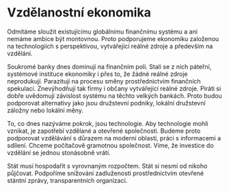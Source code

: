 Vzdělanostní ekonomika
======================

Odmítáme sloužit existujícímu globálnímu finančnímu systému a ani nemáme ambice být montovnou.
Proto podporujeme ekonomiku založenou na technologiích s perspektivou, vytvářející reálné zdroje a především na vzdělání.   

Soukromé banky dnes dominují na finančním poli.
Stali se z nich páteřní, systémové instituce ekonomiky i přes to, že žádné reálné zdroje neprodukují.
Parazitují na procesu směny prostřednictvím finančních spekulací.
Znevýhodňují tak firmy i občany vytvářející reálné zdroje.
Piráti si dobře uvědomují závislost systému na těchto velkých bankách.
Proto budou podporovat alternativy jako jsou družstevní podniky, lokální družstevní záložny nebo lokální měny.

To, co dnes nazýváme pokrok, jsou technologie.
Aby technologie mohli vznikat, je zapotřebí vzdělané a otevřené společnosti. 
Budeme proto podporovat vzdělávání s důrazem na moderní oblasti, práci s informacemi a sdílení.
Chceme počítačově gramotnou společnost.
Víme, že investice do vzdělání se jednou stonásobně vrátí.

Stát musí hospodařit s vyrovnaným rozpočtem. Stát si nesmí od nikoho půjčovat.
Podpoříme snížování zadluženosti prostřednictvím otevřené stántní zprávy, transparentních organizací.
